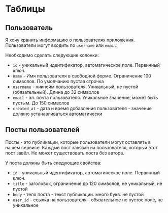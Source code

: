 # Таблицы

## Пользователь

Я хочу хранить информацию о пользователях приложения.
Пользователи могут входить по `username` или `email`.

Необходимо сделать следующие колонки:
- `id` - уникальный идентификатор, автоматическое поле. Первичный ключ.
- `name` - Имя пользователя в свободной форме. Ограничение 100 символов. По умолчанию пустая строчка
- `username` - никнейм пользователя. Уникальный, не пустой (обязательный). Длина до 32 символов
- `email` - эл. почта пользователя. Уникальное значение, может быть пустым. До 150 символов
- `created_at` - дата и время добавления пользователя - значение должно устанавливаться автоматически


## Посты пользователей

Посты - это публикации, которые пользователи могут оставлять в нашем сервисе.
Каждый пост завязан на пользователя, который этот пост завёл.
Не может существовать поста без автора.

У поста должны быть следующие свойства:
- `id` - уникальный идентификатор, автоматическое поле. Первичный ключ.
- `title` - заголовок, ограничение до 120 символов, не уникальный, не пустой
- `body` - тело поста - текст публикации. много букв. не пустой
- `user_id` - ссылка на пользователя - обязательное не пустое поле, не уникальное
